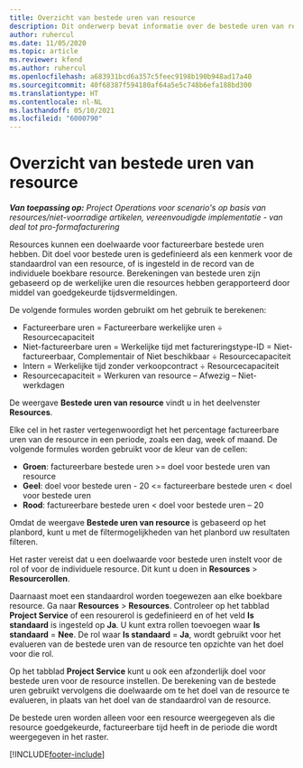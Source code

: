 ```yaml
---
title: Overzicht van bestede uren van resource
description: Dit onderwerp bevat informatie over de bestede uren van resources in Project Operations.
author: ruhercul
ms.date: 11/05/2020
ms.topic: article
ms.reviewer: kfend
ms.author: ruhercul
ms.openlocfilehash: a683931bcd6a357c5feec9198b190b948ad17a40
ms.sourcegitcommit: 40f68387f594180af64a5e5c748b6efa188bd300
ms.translationtype: HT
ms.contentlocale: nl-NL
ms.lasthandoff: 05/10/2021
ms.locfileid: "6000790"
---
```

# <a name="resource-utilization-overview"></a>Overzicht van bestede uren van resource

_**Van toepassing op:** Project Operations voor scenario's op basis van resources/niet-voorradige artikelen, vereenvoudigde implementatie - van deal tot pro-formafacturering_

Resources kunnen een doelwaarde voor factureerbare bestede uren hebben. Dit doel voor bestede uren is gedefinieerd als een kenmerk voor de standaardrol van een resource, of is ingesteld in de record van de individuele boekbare resource. Berekeningen van bestede uren zijn gebaseerd op de werkelijke uren die resources hebben gerapporteerd door middel van goedgekeurde tijdsvermeldingen.

De volgende formules worden gebruikt om het gebruik te berekenen:

  - Factureerbare uren = Factureerbare werkelijke uren ÷ Resourcecapaciteit
  - Niet-factureerbare uren = Werkelijke tijd met factureringstype-ID = Niet-factureerbaar, Complementair of Niet beschikbaar ÷ Resourcecapaciteit
  - Intern = Werkelijke tijd zonder verkoopcontract ÷ Resourcecapaciteit
  - Resourcecapaciteit = Werkuren van resource – Afwezig – Niet-werkdagen

De weergave **Bestede uren van resource** vindt u in het deelvenster **Resources**.

Elke cel in het raster vertegenwoordigt het het percentage factureerbare uren van de resource in een periode, zoals een dag, week of maand. De volgende formules worden gebruikt voor de kleur van de cellen:

  - **Groen**: factureerbare bestede uren >= doel voor bestede uren van resource
  - **Geel**: doel voor bestede uren - 20 <= factureerbare bestede uren < doel voor bestede uren
  - **Rood**: factureerbare bestede uren < doel voor bestede uren – 20

Omdat de weergave **Bestede uren van resource** is gebaseerd op het planbord, kunt u met de filtermogelijkheden van het planbord uw resultaten filteren.

Het raster vereist dat u een doelwaarde voor bestede uren instelt voor de rol of voor de individuele resource. Dit kunt u doen in **Resources** > **Resourcerollen**.

Daarnaast moet een standaardrol worden toegewezen aan elke boekbare resource. Ga naar **Resources** > **Resources**. Controleer op het tabblad **Project Service** of een resourerol is gedefinieerd en of het veld **Is standaard** is ingesteld op **Ja**. U kunt extra rollen toevoegen waar **Is standaard** = **Nee**. De rol waar **Is standaard** = **Ja**, wordt gebruikt voor het evalueren van de bestede uren van de resource ten opzichte van het doel voor die rol.

Op het tabblad **Project Service** kunt u ook een afzonderlijk doel voor bestede uren voor de resource instellen. De berekening van de bestede uren gebruikt vervolgens die doelwaarde om te het doel van de resource te evalueren, in plaats van het doel van de standaardrol van de resource.

De bestede uren worden alleen voor een resource weergegeven als die resource goedgekeurde, factureerbare tijd heeft in de periode die wordt weergegeven in het raster.


[!INCLUDE[footer-include](../includes/footer-banner.md)]